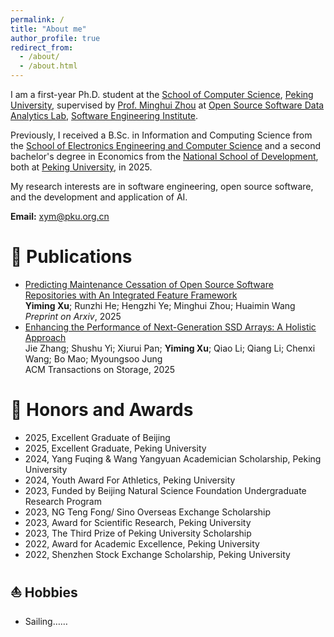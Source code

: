 ```yaml
---
permalink: /
title: "About me"
author_profile: true
redirect_from: 
  - /about/
  - /about.html
---
```


I am a first-year Ph.D. student at the [School of Computer Science](https://cs.pku.edu.cn/English/Home.htm), [Peking University](https://english.pku.edu.cn/), supervised by [Prof. Minghui Zhou](https://minghuizhou.github.io/) at [Open Source Software Data Analytics Lab](https://osslab-pku.org/), [Software Engineering Institute](https://www.sei.pku.edu.cn/).

Previously, I received a B.Sc. in Information and Computing Science from the [School of Electronics Engineering and Computer Science](https://eecs.pku.edu.cn/en/) and a second bachelor's degree in Economics from the [National School of Development](https://en.nsd.pku.edu.cn/), both at [Peking University](https://english.pku.edu.cn/), in 2025.

My research interests are in software engineering, open source software, and the development and application of AI.

**Email:** [xym@pku.org.cn](mailto:xym@pku.org.cn)



📝 Publications
======
- [Predicting Maintenance Cessation of Open Source Software Repositories with An Integrated Feature Framework](https://arxiv.org/abs/2507.21678)  
  **Yiming Xu**; Runzhi He; Hengzhi Ye; Minghui Zhou; Huaimin Wang  
  *Preprint on Arxiv*, 2025
- [Enhancing the Performance of Next-Generation SSD Arrays: A Holistic Approach](https://dl.acm.org/doi/10.1145/3736588)  
  Jie Zhang; Shushu Yi; Xiurui Pan; **Yiming Xu**; Qiao Li; Qiang Li; Chenxi Wang; Bo Mao; Myoungsoo Jung  
  ACM Transactions on Storage, 2025
  


🥇 Honors and Awards
======
- 2025, Excellent Graduate of Beijing
- 2025, Excellent Graduate, Peking University
- 2024, Yang Fuqing & Wang Yangyuan Academician Scholarship, Peking University
- 2024, Youth Award For Athletics, Peking University
- 2023, Funded by Beijing Natural Science Foundation Undergraduate Research Program
- 2023, NG Teng Fong/ Sino Overseas Exchange Scholarship
- 2023, Award for Scientific Research, Peking University
- 2023, The Third Prize of Peking University Scholarship
- 2022, Award for Academic Excellence, Peking University
- 2022, Shenzhen Stock Exchange Scholarship, Peking University


⛵ Hobbies
------
- Sailing……